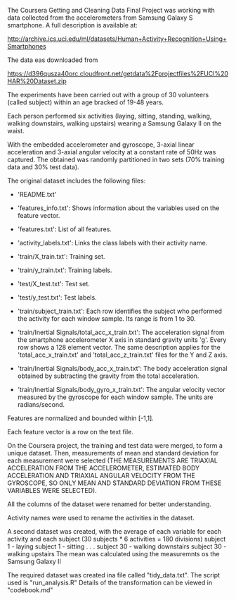 The Coursera Getting and Cleaning Data Final Project was working with data
collected from the accelerometers from Samsung Galaxy S smartphone. A full
description is available at:

http://archive.ics.uci.edu/ml/datasets/Human+Activity+Recognition+Using+Smartphones 

The data eas downloaded from

https://d396qusza40orc.cloudfront.net/getdata%2Fprojectfiles%2FUCI%20HAR%20Dataset.zip  

The experiments have been carried out with a group of 30 volunteers (called 
subject) within an age bracked of 19-48 years.

Each person performed six activities (laying, sitting, standing, walking,
walking downstairs, walking upstairs) wearing a Samsung Galaxy II on the waist.

With the embedded accelerometer and gyroscope, 3-axial linear acceleration and 
3-axial angular velocity at a constant rate of 50Hz was captured. The obtained
was randomly partitioned in two sets (70% training data and 30% test data).

The original dataset includes the following files:

- 'README.txt'

- 'features_info.txt': Shows information about the variables used on the feature vector.

- 'features.txt': List of all features.

- 'activity_labels.txt': Links the class labels with their activity name.

- 'train/X_train.txt': Training set.

- 'train/y_train.txt': Training labels.

- 'test/X_test.txt': Test set.

- 'test/y_test.txt': Test labels.

- 'train/subject_train.txt': Each row identifies the subject who performed the
 activity for each window sample. Its range is from 1 to 30. 

- 'train/Inertial Signals/total_acc_x_train.txt': The acceleration signal from
 the smartphone accelerometer X axis in standard gravity units 'g'. Every row
 shows a 128 element vector. The same description applies for the
 'total_acc_x_train.txt' and 'total_acc_z_train.txt' files for the Y and Z axis. 

- 'train/Inertial Signals/body_acc_x_train.txt': The body acceleration signal
 obtained by subtracting the gravity from the total acceleration. 

- 'train/Inertial Signals/body_gyro_x_train.txt': The angular velocity vector
 measured by the gyroscope for each window sample. The units are radians/second. 

Features are normalized and bounded within [-1,1].

Each feature vector is a row on the text file.

On the Coursera project, the training and test data were merged, to form a 
unique dataset. Then, measurements of mean and standard deviation for each
measurement were selected (THE MEASUREMENTS ARE TRIAXIAL ACCELERATION FROM 
THE ACCELEROMETER, ESTIMATED BODY ACCELERATION AND TRIAXIAL ANGULAR VELOCITY 
FROM THE GYROSCOPE, SO ONLY MEAN AND STANDARD DEVIATION FROM THESE VARIABLES 
WERE SELECTED).

All the columns of the dataset were renamed for better understanding.

Activity names were used to rename the activities in the dataset.

A second dataset was created, with the average of each variable for each 
activity and each subject (30 subjects * 6 activities = 180 divisions)
	subject 1 - laying
	subject 1 - sitting
	.
	.
	.
	subject 30 - walking downstairs
	subject 30 - walking upstairs
The mean was calculated using the measuremnts os the Samsung Galaxy II

The required dataset was created ina file called "tidy_data.txt".
The script used is "run_analysis.R"
Details of the transformation can be viewed in "codebook.md"
